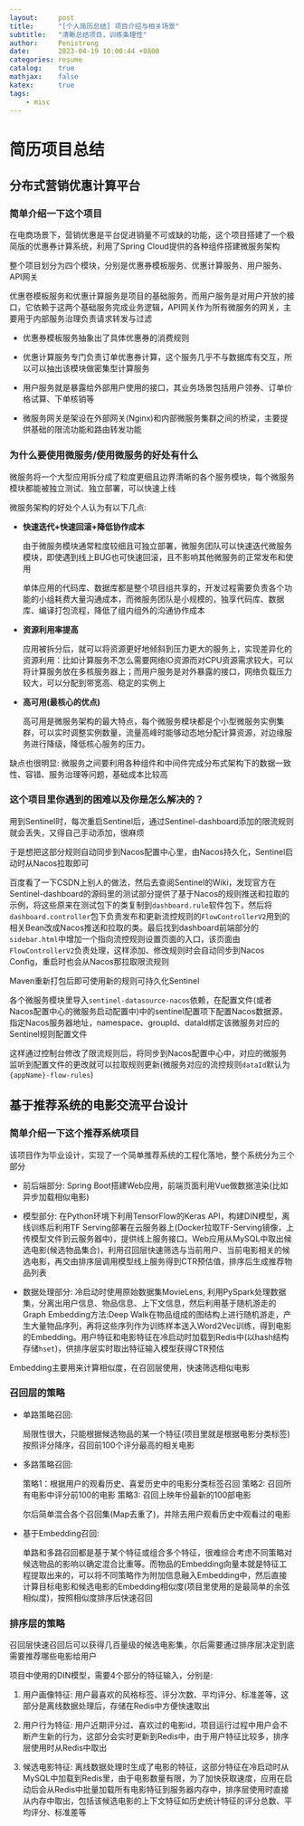 ```yaml
---
layout:     post
title:      "[个人简历总结] 项目介绍与相关场景"
subtitle:   "清晰总结项目，训练条理性"
author:     Penistrong
date:       2023-04-19 10:00:44 +0800
categories: resume
catalog:    true
mathjax:    false
katex:      true
tags:
    - misc
---
```


# 简历项目总结

## 分布式营销优惠计算平台

### 简单介绍一下这个项目

在电商场景下，营销优惠是平台促进销量不可或缺的功能，这个项目搭建了一个极简版的优惠券计算系统，利用了Spring Cloud提供的各种组件搭建微服务架构

整个项目划分为四个模块，分别是优惠券模板服务、优惠计算服务、用户服务、API网关

优惠卷模板服务和优惠计算服务是项目的基础服务，而用户服务是对用户开放的接口，它依赖于这两个基础服务完成业务逻辑，API网关作为所有微服务的网关，主要用于内部服务治理负责请求转发与过滤

- 优惠券模板服务抽象出了具体优惠券的消费规则

- 优惠计算服务专门负责订单优惠券计算，这个服务几乎不与数据库有交互，所以可以抽出该模块做密集型计算服务

- 用户服务就是暴露给外部用户使用的接口，其业务场景包括用户领券、订单价格试算、下单核销等

- 微服务网关是架设在外部网关(Nginx)和内部微服务集群之间的桥梁，主要提供基础的限流功能和路由转发功能

### 为什么要使用微服务/使用微服务的好处有什么

微服务将一个大型应用拆分成了粒度更细且边界清晰的各个服务模块，每个微服务模块都能被独立测试、独立部署，可以快速上线

微服务架构的好处个人认为有以下几点:

- **快速迭代+快速回滚+降低协作成本**
  
  由于微服务模块通常粒度较细且可独立部署，微服务团队可以快速迭代微服务模块，即使遇到线上BUG也可快速回滚，且不影响其他微服务的正常发布和使用

  单体应用的代码库、数据库都是整个项目组共享的，开发过程需要负责各个功能的小组耗费大量沟通成本，而微服务团队是小规模的，独享代码库、数据库、编译打包流程，降低了组内组外的沟通协作成本

- **资源利用率提高**

  应用被拆分后，就可以将资源更好地倾斜到压力更大的服务上，实现差异化的资源利用：比如计算服务不怎么需要网络IO资源而对CPU资源需求较大，可以将计算服务放在多核服务器上；而用户服务是对外暴露的接口，网络负载压力较大，可以分配到带宽高、稳定的实例上

- **高可用(最核心的优点)**

  高可用是微服务架构的最大特点，每个微服务模块都是个小型微服务实例集群，可以实时调整实例数量，流量高峰时能够动态地分配计算资源，对边缘服务进行降级，降低核心服务的压力。

缺点也很明显: 微服务之间要利用各种组件和中间件完成分布式架构下的数据一致性、容错、服务治理等问题，基础成本比较高

### 这个项目里你遇到的困难以及你是怎么解决的？

用到Sentinel时，每次重启Sentinel后，通过Sentinel-dashboard添加的限流规则就会丢失，又得自己手动添加，很麻烦

于是想把这部分规则自动同步到Nacos配置中心里，由Nacos持久化，Sentinel启动时从Nacos拉取即可

百度看了一下CSDN上别人的做法，然后去查阅Sentinel的Wiki，发现官方在Sentinel-dashboard的源码里的测试部分提供了基于Nacos的规则推送和拉取的示例，将这些原来在测试包下的类复制到`dashboard.rule`软件包下，然后将`dashboard.controller`包下负责发布和更新流控规则的`FlowControllerV2`用到的相关Bean改成Nacos推送和拉取的类。最后找到dashboard前端部分的`sidebar.html`中增加一个指向流控规则设置页面的入口，该页面由`FlowControllerV2`负责处理，这样添加、修改规则时会自动同步到Nacos Config，重启时也会从Nacos那拉取限流规则

Maven重新打包后即可使用新的规则可持久化Sentinel

各个微服务模块里导入`sentinel-datasource-nacos`依赖，在配置文件(或者Nacos配置中心的微服务启动配置中)中的sentinel配置项下配置Nacos数据源，指定Nacos服务器地址，namespace、groupId、dataId绑定该微服务对应的Sentinel规则配置文件

这样通过控制台修改了限流规则后，将同步到Nacos配置中心中，对应的微服务监听到配置文件的更改就可以拉取规则更新(微服务对应的流控规则`dataId`默认为`{appName}-flow-rules`)

## 基于推荐系统的电影交流平台设计

### 简单介绍一下这个推荐系统项目

该项目作为毕业设计，实现了一个简单推荐系统的工程化落地，整个系统分为三个部分

- 前后端部分: Spring Boot搭建Web应用，前端页面利用Vue做数据渲染(比如异步加载相似电影)

- 模型部分: 在Python环境下利用TensorFlow的Keras API，构建DIN模型，离线训练后利用TF Serving部署在云服务器上(Docker拉取TF-Serving镜像，上传模型文件到云服务器中)，提供线上服务接口。Web应用从MySQL中取出候选电影(候选物品集合)，利用召回层快速筛选与当前用户、当前电影相关的候选电影，再交由排序层调用模型线上服务得到CTR预估值，排序后生成推荐物品列表

- 数据处理部分: 冷启动时使用原始数据集MovieLens, 利用PySpark处理数据集，分离出用户信息、物品信息、上下文信息，然后利用基于随机游走的Graph Embedding方法:Deep Walk在物品组成的图结构上进行随机游走，产生大量物品序列，再将这些序列作为训练样本送入Word2Vec训练，得到电影的Embedding。用户特征和电影特征在冷启动时加载到Redis中(以hash结构存储`hset`)，供排序层实时取出特征输入模型获得CTR预估

Embedding主要用来计算相似度，在召回层使用，快速筛选相似电影

### 召回层的策略

- 单路策略召回:
  
  局限性很大，只能根据候选物品的某一个特征(项目里就是根据电影分类标签)按照评分降序，召回前100个评分最高的相关电影

- 多路策略召回:
  
  策略1：根据用户的观看历史、喜爱历史中的电影分类标签召回
  策略2: 召回所有电影中评分前100的电影
  策略3: 召回上映年份最新的100部电影

  尔后简单混合各个召回集(Map去重了)，并除去用户观看历史中观看过的电影

- 基于Embedding召回:

  单路和多路召回都是基于某个特征或组合多个特征，很难综合考虑不同策略对候选物品的影响以确定混合比重等。而物品的Embedding向量本就是特征工程提取出来的，可以将不同策略作为附加信息融入Embedding中，然后直接计算目标电影和候选电影的Embedding相似度(项目里使用的是最简单的余弦相似度)，按照相似度排序后快速召回

### 排序层的策略

召回层快速召回后可以获得几百量级的候选电影集，尔后需要通过排序层决定到底需要推荐哪些电影给用户

项目中使用的DIN模型，需要4个部分的特征输入，分别是:

1. 用户画像特征: 用户最喜欢的风格标签、评分次数、平均评分、标准差等，这部分是离线数据处理后，存储在Redis中方便快速取出

2. 用户行为特征: 用户近期评分过、喜欢过的电影id，项目运行过程中用户会不断产生新的行为，这部分会实时更新到Redis中，由于用户特征比较多，排序层使用时从Redis中取出

3. 候选电影特征: 离线数据处理时生成了电影的特征，这部分特征在冷启动时从MySQL中加载到Redis里，由于电影数量有限，为了加快获取速度，应用在启动后会从Redis中批量加载所有电影特征到服务器内存中，排序层使用时直接从内存中取出，包括该候选电影的上下文特征如历史统计特征的评分总数、平均评分、标准差等
